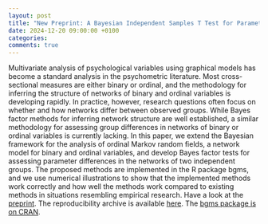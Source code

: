 ```yaml
---
layout: post
title: "New Preprint: A Bayesian Independent Samples T Test for Parameter Differences in Networks of Binary and Ordinal Variables"
date: 2024-12-20 09:00:00 +0100
categories: 
comments: true
---
```


Multivariate analysis of psychological variables using graphical models has become a standard analysis in the psychometric literature. Most cross-sectional measures are either binary or ordinal, and the methodology for inferring the structure of networks of binary and ordinal variables is developing rapidly. In practice, however, research questions often focus on whether and how networks differ between observed groups. While Bayes factor methods for inferring network structure are well established, a similar methodology for assessing group differences in networks of binary or ordinal variables is currently lacking. In this paper, we extend the Bayesian framework for the analysis of ordinal Markov random fields, a network model for binary and ordinal variables, and develop Bayes factor tests for assessing parameter differences in the networks of two independent groups. The proposed methods are implemented in the R package bgms, and we use numerical illustrations to show that the implemented methods work correctly and how well the methods work compared to existing methods in situations resembling empirical research. Have a look at the [preprint](https://osf.io/preprints/osf/f4pk9). The reproducibility archive is available [here](https://osf.io/txhbp/?view_only=19e5c8ebaf164fd5af87f83029fe9b63). The [bgms package is on CRAN](https://cran.r-project.org/web/packages/bgms/index.html).
